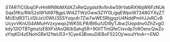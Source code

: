 $START$iCGbqOFvHnWN9bMXdXZxReQzgdst9o1ln4w59rVabRXWqW6FzNUkSqa5fKs/Rlk52slW1dt978gpLWl4ZTWzGww3Z1Y0LigqEWpxW7348GYXyZTMUEldR3TLiiSIIJsU0WU3SSYxqo4r7Zw7wWESRtjgqzU4NddPmHJJxRCvBUcyvVKnUS4AMuHVzxywqo2WK5ILP8/Bt6u/UDi9yTJbw2Uopdnv0ZhZvgOkdy12lOTBTgmzlzE8XFxIAoQ8/bSahg5R+90IITTmQfeCtxvdp7o9OencQwZosYtqKD4zENohGBe121teU53+1Cye43BveuDIEBoF522Oj/wouIYtnA==$END$